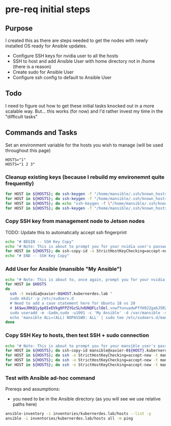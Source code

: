 # pre-req initial steps

## Purpose
I created this as there are steps needed to get the nodes with newly installed OS ready for Ansible updates.  

* Configure SSH keys for nvidia user to all the hosts
* SSH to host and add Ansible User with home directory not in /home (there is a reason)
* Create sudo for Ansible User
* Configure ssh config to default to Ansible User 

## Todo
I need to figure out how to get these initial tasks knocked out in a more scalable way.  But... this works (for now) and I'd rather invest my time in the "difficult tasks"

## Commands and Tasks
Set an environment variable for the hosts you wish to manage (will be used throughout this page)
```
HOSTS="1"
HOSTS="1 2 3"
```
### Cleanup existing keys (because I rebuild my environemnt quite frequently)
```bash
for HOST in ${HOSTS}; do ssh-keygen -f "/home/mansible/.ssh/known_hosts.kubernerdes.lab" -R "10.10.12.21${HOST}"; done
for HOST in ${HOSTS}; do ssh-keygen -f "/home/mansible/.ssh/known_hosts.kubernerdes.lab" -R "xavier-0${HOST}.kubernerdes.lab"; done
for HOST in ${HOSTS}; do echo "ssh-keygen -f \"/home/mansible/.ssh/known_hosts.kubernerdes.lab\" -R \"xavier-0${HOST}\" "; done
for HOST in ${HOSTS}; do ssh-keygen -f "/home/mansible/.ssh/known_hosts.kubernerdes.lab" -R "xavier-0${HOST}"; done
```

### Copy SSH key from management node to Jetson nodes
TODO: Update this to automatically accept ssh fingerprint
```bash
echo "# BEGIN -- SSH Key Copy"
echo "# Note: This is about to prompt you for your nvidia user's password."
for HOST in ${HOSTS}; do ssh-copy-id -o StrictHostKeyChecking=accept-new nvidia@xavier-0${HOST}.kubernerdes.lab; done
echo "# END -- SSH Key Copy"
```

### Add User for Ansible (mansible "My Ansible")
```bash
echo "# Note: This is about to, once again, prompt you for your nvidia user's password."
for HOST in $HOSTS
do
  ssh -t nvidia@xavier-0$HOST.kubernerdes.lab "
  sudo mkdir -p /etc/sudoers.d
  # Need to add a case statement here for Ubuntu 18 vs 20
  # $6$woJRKQ1y$p0IeEVkg0FPZYGzSLhdUNQFLclOel.vowfYunuadwPfYH9JZgabJ5RZxo8sM2sAkrJ9lLjbpGVBQ.tmsmVo/R0
  sudo useradd -m -Gadm,sudo -u1001 -c 'My Ansible' -d /var/mansible -s /bin/bash -p '\$y\$j9T\$Ug0Hazie0m6D4TXqkk0Uh0\$fEB2zDsPbm6FIl3tvT9KoXXQBUVkOj3LhP4/pjjbty9' mansible
  echo 'mansible ALL=(ALL) NOPASSWD: ALL' | sudo tee /etc/sudoers.d/mansible-nopasswd-all"
done
```

### Copy SSH Key to hosts, then test SSH + sudo connection
```bash
echo "# Note: This is about to prompt you for your mansible user's password."
for HOST in ${HOSTS}; do ssh-copy-id mansible@xavier-0${HOST}.kubernerdes.lab; done
for HOST in ${HOSTS}; do ssh -o StrictHostKeyChecking=accept-new -t mansible@xavier-0${HOST}.kubernerdes.lab "sudo uptime"; done
for HOST in ${HOSTS}; do ssh -o StrictHostKeyChecking=accept-new -t mansible@xavier-0${HOST} "sudo uptime"; done
for HOST in ${HOSTS}; do ssh -o StrictHostKeyChecking=accept-new -t mansible@10.10.12.21${HOST} "sudo uptime"; done
```

### Test with Ansible ad-hoc command
Prereqs and assumptions:
* you need to be in the Ansible directory (as you will see we use relative paths here)
```bash
ansible-inventory -i inventories/kubernerdes.lab/hosts --list -y
ansible -i inventories/kubernerdes.lab/hosts all -m ping
```
